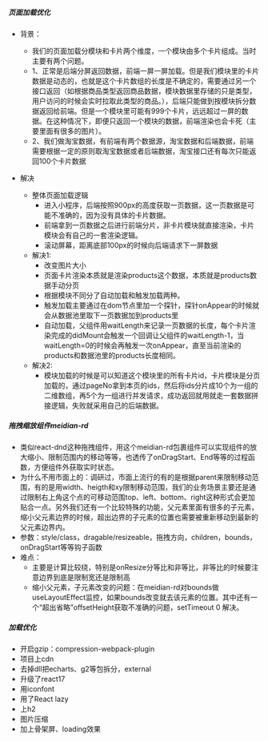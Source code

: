 ##### 页面加载优化
- 背景：
  - 我们的页面加载分模块和卡片两个维度，一个模块由多个卡片组成。当时主要有两个问题。
  - 1、正常是后端分屏返回数据，前端一屏一屏加载。但是我们模块里的卡片数据是动态的，也就是这个卡片数组的长度是不确定的，需要通过另一个接口返回（如根据商品类型返回商品数据，模块数据里存储的只是类型，用户访问的时候会实时拉取此类型的商品。），后端只能做到按模块拆分数据返回给前端。但是一个模块里可能有999个卡片，远远超过一屏的数据。在这种情况下，即便只返回一个模块的数据，前端渲染也会卡死（主要里面有很多的图片）。
  - 2、我们做淘宝数据，有前端有两个数据源，淘宝数据和后端数据，前端需要根据一定的原则取淘宝数据或者后端数据，淘宝接口还有每次只能返回100个卡片数据

- 解决
  - 整体页面加载逻辑
    - 进入小程序，后端按照900px的高度获取一页数据，这一页数据是可能不准确的，因为没有具体的卡片数据。
    - 前端拿到一页数据之后进行前端分片，非卡片模块就直接渲染，卡片模块会有自己的一套渲染逻辑。
    - 滚动屏幕，距离底部100px的时候向后端请求下一屏数据
  - 解决1: 
    - 改变图片大小
    - 页面卡片渲染本质就是渲染products这个数据，本质就是products数据手动分页
    - 根据模块不同分了自动加载和触发加载两种。
    - 触发加载主要通过在dom节点里加一个探针，探针onAppear的时候就会从数据池里取下一页数据加到products里
    - 自动加载，父组件用waitLength来记录一页数据的长度，每个卡片渲染完成的didMount会触发一个回调让父组件的waitLength-1，当waitLength=0的时候会再触发一次onAppear，直至当前渲染的products和数据池里的products长度相同。
  - 解决2:
    - 模块加载的时候是可以知道这个模块里的所有卡片id，卡片模块是分页加载的，通过pageNo拿到本页的ids，然后将ids分片成10个为一组的二维数组，再5个为一组进行并发请求，成功返回就用就走一套数据拼接逻辑，失败就采用自己的后端数据。

##### 拖拽缩放组件meidian-rd
- 类似react-dnd这种拖拽组件，用这个meidian-rd包裹组件可以实现组件的放大缩小、限制范围内的移动等等，也透传了onDragStart、End等等的过程函数，方便组件外获取实时状态。
- 为什么不用市面上的：调研过，市面上流行的有的是根据parent来限制移动范围，有的是用width、heigth和xy限制移动范围，我们的业务场景主要还是通过限制右上角这个点的可移动范围top、left、bottom、right这种形式会更加贴合一点。另外我们还有一个比较特殊的功能，父元素里面有很多的子元素，缩小父元素边界的时候，超出边界的子元素的位置也需要被重新移动到最新的父元素边界内。
- 参数：style/class，dragable/resizeable，拖拽方向，children，bounds，onDragStart等等钩子函数
- 难点：
  - 主要是计算比较绕，特别是onResize分等比和非等比，非等比的时候要注意边界到底是限制宽还是限制高
  - 缩小父元素，子元素改变的问题：在meidian-rd对bounds做useLayoutEffect监控，如果bounds改变就去该元素的位置。其中还有一个“超出省略”offsetHeight获取不准确的问题，setTimeout 0 解决。


##### 加载优化
- 开启gzip：compression-webpack-plugin
- 项目上cdn
- 去掉dll把echarts、g2等包拆分，external
- 升级了react17
- 用iconfont
- 用了React lazy
- 上h2
- 图片压缩
- 加上骨架屏、loading效果

